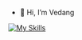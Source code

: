 - 👋 Hi, I’m Vedang

[![My Skills](https://skillicons.dev/icons?i=js,html,css,wasm)](https://skillicons.dev)
<!---
vedaaanggshetty/vedaaanggshetty is a ✨ special ✨ repository because its `README.md` (this file) appears on your GitHub profile.
You can click the Preview link to take a look at your changes.
--->
